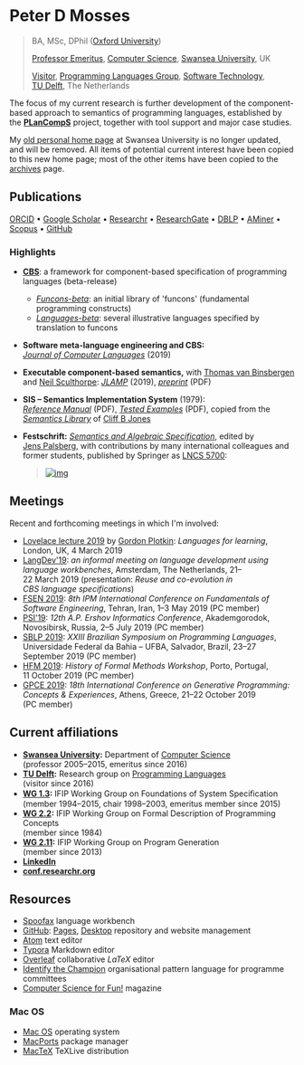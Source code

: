 # Peter D Mosses

> BA, MSc, DPhil ([Oxford University](http://www.ox.ac.uk/))
>
> [Professor Emeritus](http://www.swansea.ac.uk/staff/science/computer-science/p.d.mosses/), [Computer Science](http://www.swansea.ac.uk/compsci/), [Swansea University](http://www.swansea.ac.uk/), UK
>
> [Visitor](https://www.tudelft.nl/en/staff/p.d.mosses/), [Programming Languages Group](https://pl.ewi.tudelft.nl), [Software Technology](https://www.tudelft.nl/en/eemcs/the-faculty/departments/software-technology/), [TU Delft](https://www.tudelft.nl/en/), The Netherlands

The focus of my current research is further development of the component-based approach to semantics of programming languages, established by the **[PLanCompS](http://www.plancomps.org/)** project, together with tool support and major case studies.

My [old personal home page](http://cs.swansea.ac.uk/~cspdm/) at Swansea University is no longer updated, and will be removed. All items of potential current interest have been copied to this new home page; most of the other items have been copied to the [archives](archives.md) page.

## Publications

[ORCID](https://orcid.org/0000-0002-5826-7520) • [Google Scholar](https://scholar.google.co.uk/citations?user=fIK8JS8AAAAJ) • [Researchr](https://researchr.org/profile/peterdmosses) • [ResearchGate](http://www.researchgate.net/profile/Peter_Mosses) • [DBLP](https://dblp.org/pid/m/PeterDMosses) • [AMiner](http://aminer.org/profile/53f439bbdabfaeee229c9f29) • [Scopus](https://www.scopus.com/authid/detail.uri?authorId=6701810942) • [GitHub](https://github.com/pdmosses)

### Highlights

- **[CBS](https://plancomps.github.io/CBS-beta/)**: a framework for component-based specification of programming languages (beta-release)

  - [*Funcons-beta*](https://plancomps.github.io/CBS-beta/Funcons-beta/): an initial library of 'funcons' (fundamental programming constructs)
  - [*Languages-beta*](https://plancomps.github.io/CBS-beta/Languages-beta/): several illustrative languages specified by translation to funcons

- **Software meta-language engineering and CBS:** *[Journal of Computer Languages](https://doi.org/10.1016/j.jvlc.2018.11.003)* (2019)

- **Executable component-based semantics,** with [Thomas van Binsbergen](https://pure.royalholloway.ac.uk/portal/en/persons/thomas-van-binsbergen(bf15f269-6564-44e7-a089-3495c671caf6).html) and [Neil Sculthorpe](http://neilsculthorpe.com): *[JLAMP](https://doi.org/10.1016/j.jlamp.2018.12.004)* (2019), *[preprint](papers/Binsbergen2019ECBS/preprint.pdf)* (PDF)

- **SIS – Semantics Implementation System** (1979): *[Reference Manual](http://cs.swansea.ac.uk/~cspdm/pub/DAIMI-MD-30.pdf)* (PDF), *[Tested Examples](http://cs.swansea.ac.uk/~cspdm/pub/DAIMI-MD-33.pdf)* (PDF), copied from the *[Semantics Library](http://homepages.cs.ncl.ac.uk/cliff.jones/semantics-library/)* of [Cliff B Jones](http://homepages.cs.ncl.ac.uk/cliff.jones/)

- **Festschrift:** [*Semantics and Algebraic Specification*](http://www.springer.com/computer/foundations/book/978-3-642-04163-1), edited by [Jens Palsberg](http://www.cs.ucla.edu/~palsberg/), with contributions by many international colleagues and former students, published by Springer as  [LNCS 5700](http://www.springer.com/computer/foundations/book/978-3-642-04163-1):

  > [![img](http://cs.swansea.ac.uk/~cspdm/images/cda_displayimage.jpg)](http://www.springer.com/computer/foundations/book/978-3-642-04163-1) 

## Meetings

Recent and forthcoming meetings in which I'm involved:

- [Lovelace lecture 2019](https://www.bcs.org/content/ConWebDoc/60513) by [Gordon Plotkin](https://en.wikipedia.org/wiki/Gordon_Plotkin): *Languages for learning*, London, UK, 4 March 2019
- [LangDev'19](http://langdevcon.org/): *an informal meeting on language development using language workbenches*, Amsterdam, The Netherlands, 21–22 March 2019 (presentation: *Reuse and co-evolution in CBS language specifications*)
- [FSEN 2019](http://fsen.ir/2019/): *8th IPM International Conference on Fundamentals of Software Engineering*, Tehran, Iran, 1–3 May 2019 (PC member)
- [PSI'19](http://psi.nsc.ru): *12th A.P. Ershov Informatics Conference*, Akademgorodok, Novosibirsk, Russia, 2–5 July 2019  (PC member)
- [SBLP 2019](http://cbsoft2019.ufba.br/sblp.html): *XXIII Brazilian Symposium on Programming Languages*, Universidade Federal da Bahia – UFBA, Salvador, Brazil, 23–27 September 2019 (PC member)
- [HFM 2019](https://sites.google.com/view/hfm2019/): *History of Formal Methods Workshop*, Porto, Portugal, 11 October 2019 (PC member)
- [GPCE 2019](https://conf.researchr.org/home/gpce-2019): *18th International Conference on Generative Programming: Concepts & Experiences*, Athens, Greece, 21–22 October 2019 (PC member)


## Current affiliations

- **[Swansea University](http://www.swansea.ac.uk/):** Department of [Computer Science](http://www.swansea.ac.uk/compsci/)  
  (professor 2005–2015, emeritus since 2016)
- **[TU Delft](https://www.tudelft.nl/en/):** Research group on [Programming Languages](https://pl.ewi.tudelft.nl)  
  (visitor since 2016)
- **[WG 1.3](http://ifipwg13.informatik.uni-bremen.de/):** IFIP Working Group on Foundations of System Speciﬁcation  
  (member 1994–2015, chair 1998–2003, emeritus member since 2015)
- **[WG 2.2](http://wg22.labri.fr/):** IFIP Working Group on Formal Description of Programming Concepts  
  (member since 1984)
- **[WG 2.11](https://wiki.hh.se/wg211/):** IFIP Working Group on Program Generation  
  (member since 2013)
- **[LinkedIn](https://www.linkedin.com/in/pdmosses/)**
- **[conf.researchr.org](https://conf.researchr.org/profile/peterdmosses)**

## Resources

- [Spoofax](http://www.metaborg.org/en/latest/) language workbench
- [GitHub](https://github.com): [Pages](https://pages.github.com), [Desktop](https://desktop.github.com) repository and website management
- [Atom](https://atom.io) text editor
- [Typora](https://typora.io) Markdown editor
- [Overleaf](https://www.overleaf.com?r=fd800312&rm=d&rs=b) collaborative *LaTeX* editor
- [Identify the Champion](http://www.iam.unibe.ch/~oscar/Champion/) organisational pattern language for programme committees
- [Computer Science for Fun!](http://www.cs4fn.org/) magazine

### Mac OS

- [Mac OS](https://www.apple.com/macos/) operating system
- [MacPorts](https://www.macports.org) package manager
- [MacTeX](http://www.tug.org/mactex/) TeXLive distribution